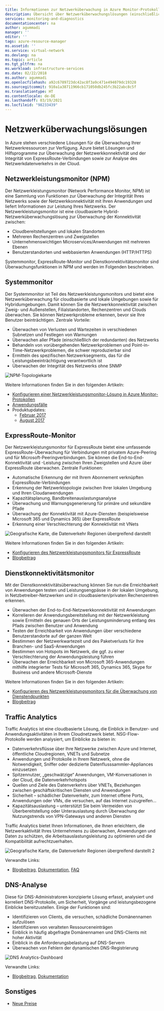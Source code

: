```yaml
---
title: Informationen zur Netzwerküberwachung in Azure Monitor-Protokollen | Microsoft-Dokumentation
description: Übersicht über Netzwerküberwachungslösungen (einschließlich NPM) für die übergreifende Verwaltung von Netzwerken in cloudbasierten und lokalen Umgebungen sowie in Hybridumgebungen.
services: monitoring-and-diagnostics
documentationcenter: na
author: agummadi
manager: ''
editor: ''
tags: azure-resource-manager
ms.assetid: ''
ms.service: virtual-network
ms.devlang: na
ms.topic: article
ms.tgt_pltfrm: na
ms.workload: infrastructure-services
ms.date: 02/22/2018
ms.author: agummadi
ms.openlocfilehash: a92c6789723dc42ac8f3a9c471e494079dc19328
ms.sourcegitcommit: 910a1a38711966cb171050db245fc3b22abc8c5f
ms.translationtype: HT
ms.contentlocale: de-DE
ms.lasthandoff: 03/19/2021
ms.locfileid: "98233439"
---
```

# <a name="network-monitoring-solutions"></a>Netzwerküberwachungslösungen 

In Azure stehen verschiedene Lösungen für die Überwachung Ihrer Netzwerkressourcen zur Verfügung. Azure bietet Lösungen und Hilfsprogramme zur Überwachung der Netzwerkkonnektivität und der Integrität von ExpressRoute-Verbindungen sowie zur Analyse des Netzwerkdatenverkehrs in der Cloud.

## <a name="network-performance-monitor-npm"></a>Netzwerkleistungsmonitor (NPM)

Der Netzwerkleistungsmonitor (Network Performance Monitor, NPM) ist eine Sammlung von Funktionen zur Überwachung der Integrität Ihres Netzwerks sowie der Netzwerkkonnektivität mit Ihren Anwendungen und liefert Informationen zur Leistung Ihres Netzwerks. Der Netzwerkleistungsmonitor ist eine cloudbasierte Hybrid-Netzwerküberwachungslösung zur Überwachung der Konnektivität zwischen:
 
* Cloudbereitstellungen und lokalen Standorten
* Mehreren Rechenzentren und Zweigstellen
* Unternehmenswichtigen Microservices/Anwendungen mit mehreren Ebenen
* Benutzerstandorten und webbasierten Anwendungen (HTTP/HTTPS) 

Systemmonitor, ExpressRoute-Monitor und Dienstkonnektivitätsmonitor sind Überwachungsfunktionen in NPM und werden im Folgenden beschrieben.

## <a name="performance-monitor"></a>Systemmonitor

Der Systemmonitor ist Teil des Netzwerkleistungsmonitors und bietet eine Netzwerküberwachung für cloudbasierte und lokale Umgebungen sowie für Hybridumgebungen. Damit können Sie die Netzwerkkonnektivität zwischen Zweig- und Außenstellen, Filialstandorten, Rechenzentren und Clouds überwachen. Sie können Netzwerkprobleme erkennen, bevor sie Ihre Benutzer beinträchtigen. Zentrale Vorteile:

* Überwachen von Verlusten und Wartezeiten in verschiedenen Subnetzen und Festlegen von Warnungen
* Überwachen aller Pfade (einschließlich der redundanten) des Netzwerks
* Behandeln von vorübergehenden Netzwerkproblemen und Point-in-Time-Netzwerkproblemen, die schwer reproduzierbar sind
* Ermitteln des spezifischen Netzwerksegments, das für die Leistungsbeeinträchtigung verantwortlich ist
* Überwachen der Integrität des Netzwerks ohne SNMP

![NPM-Topologiekarte](./media/network-monitoring-overview/npm-topology-map.png) 

Weitere Informationen finden Sie in den folgenden Artikeln:

* [Konfigurieren einer Netzwerkleistungsmonitor-Lösung in Azure Monitor-Protokollen](../azure-monitor/insights/network-performance-monitor.md) 
* [Anwendungsfälle](/archive/blogs/msoms/monitor-on-premises-cloud-iaas-and-hybrid-networks-using-oms-network-performance-monitor)
* Produktupdates:
  * [Februar 2017](/archive/blogs/msoms/oms-network-performance-monitor-is-now-generally-available)
  * [August 2017](/archive/blogs/msoms/improvements-to-oms-network-performance-monitor)

## <a name="expressroute-monitor"></a>ExpressRoute-Monitor

Der Netzwerkleistungsmonitor für ExpressRoute bietet eine umfassende ExpressRoute-Überwachung für Verbindungen mit privatem Azure-Peering und für Microsoft-Peeringverbindungen. Sie können die End-to-End-Konnektivität und -Leistung zwischen Ihren Zweigstellen und Azure über ExpressRoute überwachen. Zentrale Funktionen:

* Automatische Erkennung der mit Ihrem Abonnement verknüpften ExpressRoute-Verbindungen
* Erkennung der Netzwerktopologie zwischen Ihrer lokalen Umgebung und Ihren Cloudanwendungen
* Kapazitätsplanung, Bandbreitenauslastungsanalyse
* Überwachung und Warnungsgenerierung für primäre und sekundäre Pfade
* Überwachung der Konnektivität mit Azure-Diensten (beispielsweise Microsoft 365 und Dynamics 365) über ExpressRoute
* Erkennung einer Verschlechterung der Konnektivität mit VNets

![Geografische Karte, die Datenverkehr Regionen übergreifend darstellt](./media/network-monitoring-overview/expressroute-topology-map.png) 

Weitere Informationen finden Sie in den folgenden Artikeln:

* [Konfigurieren des Netzwerkleistungsmonitors für ExpressRoute](../expressroute/how-to-npm.md)
* [Blogbeitrag](https://aka.ms/NPMExRmonitorGA)

## <a name="service-connectivity-monitor"></a>Dienstkonnektivitätsmonitor

Mit der Dienstkonnektivitätsüberwachung können Sie nun die Erreichbarkeit von Anwendungen testen und Leistungsengpässe in der lokalen Umgebung, in Netzbetreiber-Netzwerken und in cloudbasierten/privaten Rechenzentren erkennen.

* Überwachen der End-to-End-Netzwerkkonnektivität mit Anwendungen
* Korrelieren der Anwendungsbereitstellung mit der Netzwerkleistung sowie Ermitteln des genauen Orts der Leistungsminderung entlang des Pfads zwischen Benutzer und Anwendung
* Testen der Erreichbarkeit von Anwendungen über verschiedene Benutzerstandorte auf der ganzen Welt
* Bestimmen der Netzwerkwartezeit und des Paketverlusts für Ihre Branchen- und SaaS-Anwendungen
* Bestimmen von Hotspots im Netzwerk, die ggf. zu einer Verschlechterung der Anwendungsleistung führen
* Überwachen der Erreichbarkeit von Microsoft 365-Anwendungen mithilfe integrierter Tests für Microsoft 365, Dynamics 365, Skype for Business und andere Microsoft-Dienste

Weitere Informationen finden Sie in den folgenden Artikeln:

* [Konfigurieren des Netzwerkleistungsmonitors für die Überwachung von Dienstendpunkten](../azure-monitor/insights/network-performance-monitor-service-connectivity.md#configuration)
* [Blogbeitrag](https://aka.ms/svcendptmonitor)

## <a name="traffic-analytics"></a>Traffic Analytics
Traffic Analytics ist eine cloudbasierte Lösung, die Einblick in Benutzer- und Anwendungsaktivitäten in Ihrem Cloudnetzwerk bietet. NSG-Flow-Protokolle werden analysiert, um Einblicke zu bieten in:

* Datenverkehrsflüsse über Ihre Netzwerke zwischen Azure und Internet, öffentliche Cloudregionen, VNETs und Subnetze
* Anwendungen und Protokolle in Ihrem Netzwerk, ohne die Notwendigkeit, Sniffer oder dedizierte Datenflusssammler-Appliances einzusetzen
* Spitzennutzer, „geschwätzige“ Anwendungen, VM-Konversationen in der Cloud, die Datenverkehrhotspots
* Quellen und Ziele des Datenverkehrs über VNETs, Beziehungen zwischen geschäftskritischen Diensten und Anwendungen
* Sicherheit – schädlicher Datenverkehr, zum Internet offene Ports, Anwendungen oder VMs, die versuchen, auf das Internet zuzugreifen...
* Kapazitätsauslastung – unterstützt Sie beim Vermeiden von Überbereitstellung oder Unterauslastung durch Überwachung der Nutzungstrends von VPN-Gateways und anderen Diensten

Traffic Analytics bietet Ihnen Informationen, die Ihnen erleichtern, die Netzwerkaktivität Ihres Unternehmens zu überwachen, Anwendungen und Daten zu schützen, die Arbeitsauslastungsleistung zu optimieren und die Kompatibilität aufrechtzuerhalten.

![Geografische Karte, die Datenverkehr Regionen übergreifend darstellt 2](../network-watcher/media/traffic-analytics/geo-map-view-showcasing-traffic-distribution-to-countries-and-continents.png) 

Verwandte Links:
* [Blogbeitrag](https://aka.ms/trafficanalytics), [Dokumentation](../network-watcher/traffic-analytics.md), [FAQ](../network-watcher/traffic-analytics-faq.md)

## <a name="dns-analytics"></a>DNS-Analyse
Diese für DNS-Administratoren konzipierte Lösung erfasst, analysiert und korreliert DNS-Protokolle, um Sicherheit, Vorgänge und leistungsbezogene Einblicke bereitzustellen.  Einige der Funktionen sind:

* Identifizieren von Clients, die versuchen, schädliche Domänennamen aufzulösen
* Identifizieren von veralteten Ressourceneinträgen
* Einblick in häufig abgefragte Domänennamen und DNS-Clients mit hoher Aktivität
* Einblick in die Anforderungsbelastung auf DNS-Servern
* Überwachen von Fehlern der dynamischen DNS-Registrierung

![DNS Analytics-Dashboard](./media/network-monitoring-overview/dns-analytics-overview.png) 

Verwandte Links:
* [Blogbeitrag](/archive/blogs/msoms/introducing-oms-dns-analytics), [Dokumentation](../azure-monitor/insights/dns-analytics.md)

## <a name="miscellaneous"></a>Sonstiges

* [Neue Preise](../azure-monitor/insights/network-performance-monitor-pricing-faq.md)